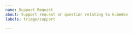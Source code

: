 ```yaml
---
name: Support Request
about: Support request or question relating to kubedev
labels: triage/support

---
```


<!--
STOP -- PLEASE READ!
GitHub is not the right place for support requests.
-->

